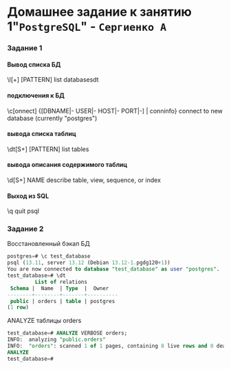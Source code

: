 # Домашнее задание к занятию 1"`PostgreSQL`" - `Сергиенко А`

### Задание 1

#### Вывод списка БД
\l[+]   [PATTERN]      list databasesdt

#### подключения к БД
\c[onnect] {[DBNAME|- USER|- HOST|- PORT|-] | conninfo}
                         connect to new database (currently "postgres")

#### вывода списка таблиц
\dt[S+] [PATTERN]      list tables

#### вывода описания содержимого таблиц
\d[S+]  NAME           describe table, view, sequence, or index

#### Выход из SQL
\q                     quit psql


### Задание 2

Восстановленный бэкап БД
```sql
postgres=# \c test_database 
psql (13.11, server 13.12 (Debian 13.12-1.pgdg120+1))
You are now connected to database "test_database" as user "postgres".
test_database=# \dt
         List of relations
 Schema |  Name  | Type  |  Owner   
--------+--------+-------+----------
 public | orders | table | postgres
(1 row)
```

ANALYZE таблицы orders

```sql
test_database=# ANALYZE VERBOSE orders;
INFO:  analyzing "public.orders"
INFO:  "orders": scanned 1 of 1 pages, containing 8 live rows and 0 dead rows; 8 rows in sample, 8 estimated total rows
ANALYZE
test_database=# 
```

